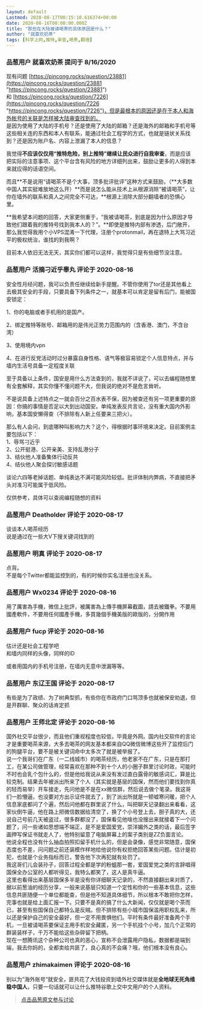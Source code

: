 ```yaml
---
layout: default
Lastmod: 2020-08-17T00:15:10.616374+00:00
date: 2020-08-16T00:00:00.000Z
title: "那些在大陆被请喝茶的具体原因是什么？"
author: "就喜欢奶茶"
tags: [科学上网,推特,审查,喝茶,翻墙]
---
```



### 品葱用户 **就喜欢奶茶** 提问于 8/16/2020
    
现有问题 [https://pincong.rocks/question/23881](https://pincong.rocks/question/23881 "https://pincong.rocks/question/23881")  
和 [https://pincong.rocks/question/7226](https://pincong.rocks/question/7226 "https://pincong.rocks/question/7226")，但是最根本的原因还是在于本人和海外帐号的关联是怎样被大陆审查找到的。  
是因为使用了大陆的手机号？还是使用了大陆的邮箱？还是海外的邮箱和手机号等这些相关连的东西和本人有联系，能通过社会工程学的方式，也就是链状关系找到？还是因为账户名、内容上泄漏了本人的信息？  
  
我觉得**不应该仅仅用“推特危险，别上推特”继续让民众进行自我审查**，而是应该把实际的注意事项、这个平台含有风险的地方详细列出来，鼓励让更多的人得到本来就应得的话语空间。  
  
而且**不是说用“请喝茶不是个大事，顶多批评批评”这种方式来鼓励，（**大多数中国人其实挺难放地这么开）**而是说怎么能从技术上从根源消除“被请喝茶”，让你在墙外的联系和真人之间完全不可达，**根源上消除大部分翻墙者的恐惧心里。  
  
**我希望本问题的回答，大家更侧重于，“我被请喝茶，到底是因为什么原因才导致他们跟着我的推特号找到我本人的？”。**即使是推特内部有渗透，后门敞开，那么我觉得我用个小VPS混淆一下代理，注册个protonmail，再在退特上大骂习近平的极权统治，谁找的到我啊？  
  
目前本人依旧无法无天，其实你们都可以这样，我觉得只是有些细节没注意。
    
                

### 品葱用户 **活摘刁近乎睾丸** 评论于 2020-08-16
        
安全性月经问题，我可以负责任继续给新手提醒。不管你使用了tor还是其他看上去极其安全的手段，只要具备下列条件之一，就基本可以肯定是留有后门，能被国安锁定：  
  
1、你的电脑或者手机用的是国产。  
  
2、绑定推特等账号、邮箱用的是伟光正势力范围内的（含香港、澳门，不含台湾）  
  
3、使用境内vpn  
  
4、在进行反党活动时过分暴露自身性格、语气等极容易锁定个人信息特点，并与墙内生活号具备一定程度关联  
  
至于具备以上条件，国安是用什么方法查到的，我就不详说了，可以去编程随想里有全套解释，其实你懂不懂问题不大，但我说的绝对不是危言耸听。  
  
不是说具备上述特点之一就会百分之百水表不保，因为被查还有另一项更重要的原因：你搞的事情是否足以大到出动国安。单纯发表反共言论，没有重大国内外影响，基本国安懒得查（不排除有人新上任要来三把火）。  
  
那么有人会问，到底哪种叫影响力大？这个，得根据时事环境来决定。目前案例主要包括以下：  
1、辱骂刁近乎  
2、公开挺港、公开亲美、支持乱港分子  
3、结伙他人准备集体行动反共  
4、结伙他人聚会探讨敏感话题  
  
谈论六四等老掉话题、单纯表达不满可能风险较低。批评体制内弊病，不直接把矛头对准习可能属于低风险。  
  
仅供参考，具体可以查阅编程随想的资料
        
                

### 品葱用户 **Deatholder** 评论于 2020-08-17
        
谈谈本人喝茶经历  
说是通过在一些大V下搜关键词找到的
        
                

### 品葱用户 **明真** 评论于 2020-08-17
        
点背。  
不是每个Twitter都能监控到的，有的时候你实名注册也没关系。
        
                

### 品葱用户 **Wx0234** 评论于 2020-08-16
        
用了厲害為手機，微信上批評，被厲害為上傳手機屏幕截圖，請去被鐵拳。不要用國產軟件，不要用任何國產手機，多買幾個手機美版的歐版的，分開作用
        
                

### 品葱用户 **fucp** 评论于 2020-08-16
        
估计还是社会工程学吧  
和墙内同样的头像，同样的ID  
  
或者用国内的手机号注册，在墙内无意中泄漏等等。
        
                

### 品葱用户 **东辽王国** 评论于 2020-08-17
        
有些是为了政绩、为了树典型抓，有些你在市政府门口骂顶多也就被保安劝退，但是开群聊、聚众的话肯定抓
        
                

### 品葱用户 **王师北定** 评论于 2020-08-16
        
国外社交平台很少，而且他们重视程度也较低，毕竟是外网。国内社交软件的言论才是重要喝茶来源，大多去喝茶的网友基本都来自QQ微信微博这些开了监控后门的狗腿平台，要不是被关键词命中太多次了就是被举报了。  
说一个我哥们在广东（一二线城市）的喝茶经历，他老家不在广东，只是在那打工，在某公司做管理，经常喜欢在那种不到十个人的小圈子群里讨论时政，可能时不时也会乳个包什么的，但是他给我说从来没有发过直白露骨的敏感词汇，算是比较克制。结果去年被派出所来了个人（其实就是基层的国保，然而他们要找到你真的轻而易举）开车接走，先问他是不是在xx微信群，然后说去做个笔录。我这哥们一脸懵逼，也没要对方出示证件就去了，到了派出所就是一顿嘘寒问暖，把个人信息家底都问了个遍，然后问他都在群里说了什么，叫把聊天记录翻出来看看，这家伙倒牛逼，他在路上把微信数据给清空了，换了个小号登上去，胆子真的大，还说自己号前几天被盗过，很多群都没了，国保看见他啥也没搜出来就接着下一个问题了，问一些诸如思想端不端正，是不是爱国爱党，崇洋媚外之类的话，最后签字画押写保证书就走人了，他特别留意了电脑屏幕上的案子类别是ZZ负面言论。  
他说全程也没有什么抽血拍照扣留手机什么的，但是会录像，感觉非常随意，国保态度也不差，问问题之前还装模作样地给他说你有权拒绝回答某些问题。估计是初犯，也就是个业务指标而已，警告他下次再犯就有处罚了。  
我这哥们儿会装孙子，回答过程全都是学的粉蛆那一套，爱国爱党之类的言辞唱得国保全办公室的人都听得见，我特么都笑了，这人是真牛逼。  
这里也看得出来基层国保多半是没有你详细聊天记录的，不然直接翻出来对质了，据以前葱油的经历分享，一般来说基层只知道一个定性和你的一些基本信息，这些信息共匪随便一个单位都能查，但是他不知道具体细节，所以根本不敢把你怎样，完事也就是给上面汇报一下。只要不是真的搞了什么大新闻，仅仅就是喝个茶而已，甚至有些国保自己都特么是反贼。但不排除有些小城市国保滥用职权乱来，所以还是保护自己的安全最好，但一定不用畏惧他们。平时有条件最好准备两个手机，一旦被请喝茶要保证主用手机安全藏匿，另一个手机挂个小号，加几个正常的群装装样子，千万不能给这些杂碎留下把柄。  
现在一想腾讯这个杂种公司也真的恶心，宣称不会泄露用户隐私，数据都是端到端，我去你妈的，全都卖给共匪了，良心真的不会痛？哦，他们根本没有良心。
        
                

### 品葱用户 **zhimakaimen** 评论于 2020-08-16
        
别以为”海外账号“就安全，匪共花了大钱投资到墙外社交媒体就是**全地球无死角维稳中国人**，只要一句话就可以让什么推特谷歌上交中文用户的个人资料。
        
                





> [点击品葱原文参与讨论](https://pincong.rocks/question/29900)

